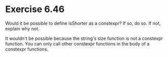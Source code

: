 Exercise 6.46
=============

Would it be possible to define isShorter as a constexpr? If so, do so. If not, explain why not.

It wouldn't be possible because the string's size function is not a constexpr function. You can only call other constexpr functions in the body of a constexpr functions.

